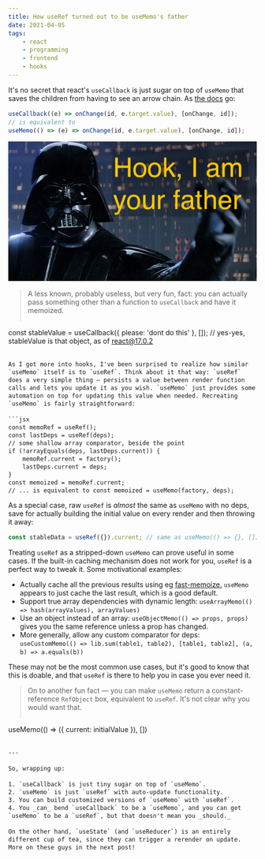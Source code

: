 ```yaml
---
title: How useRef turned out to be useMemo's father
date: 2021-04-05
tags:
    - react
    - programming
    - frontend
    - hooks
---
```



It's no secret that react's `useCallback` is just sugar on top of `useMemo` that saves the children from having to see an arrow chain. As <a href="https://reactjs.org/docs/hooks-reference.html" target="_blank">the docs</a> go:

```jsx
useCallback((e) => onChange(id, e.target.value), [onChange, id]);
// is equivalent to
useMemo(() => (e) => onChange(id, e.target.value), [onChange, id]);
```

![](/images/hook-vader.jpg)

> A less known, probably useless, but very fun, fact: you can actually pass something other than a function to `useCallback` and have it memoized.
>
> ```js
 const stableValue = useCallback({ please: 'dont do this' }, []);
 // yes-yes, stableValue is that object, as of react@17.0.2
```

As I got more into hooks, I've been surprised to realize how similar `useMemo` itself is to `useRef`. Think about it that way: `useRef` does a very simple thing — persists a value between render function calls and lets you update it as you wish. `useMemo` just provides some automation on top for updating this value when needed. Recreating `useMemo` is fairly straightforward:

```jsx
const memoRef = useRef();
const lastDeps = useRef(deps);
// some shallow array comparator, beside the point
if (!arrayEquals(deps, lastDeps.current)) {
    memoRef.current = factory();
    lastDeps.current = deps;
}
const memoized = memoRef.current;
// ... is equivalent to const memoized = useMemo(factory, deps);
```

As a special case, raw `useRef` is _almost_ the same as `useMemo` with no deps, save for actually building the initial value on every render and then throwing it away:

```jsx
const stableData = useRef({}).current; // same as useMemo(() => {}, []);
```

Treating `useRef` as a stripped-down `useMemo` can prove useful in some cases. If the built-in caching mechanism does not work for you, `useRef` is a perfect way to tweak it. Some motivational examples:

- Actually cache all the previous results using eg <a href="https://github.com/caiogondim/fast-memoize.js" target="_blank">fast-memoize.</a> `useMemo` appears to just cache the last result, which is a good default.
- Support true array dependencies with dynamic length: `useArrayMemo(() => hash(arrayValues), arrayValues)`
- Use an object instead of an array: `useObjectMemo(() => props, props)` gives you the same reference unless a prop has changed.
- More generally, allow any custom comparator for deps: `useCustomMemo(() => lib.sum(table1, table2), [table1, table2], (a, b) => a.equals(b))`

These may not be the most common use cases, but it's good to know that this is doable, and that `useRef` is there to help you in case you ever need it.

> On to another fun fact — you can make `useMemo` return a constant-reference `RefObject` box, equivalent to `useRef`. It's not clear why you would want that.
> ```js
useMemo(() => ({ current: initialValue }), [])
```

---

So, wrapping up:

1. `useCallback` is just tiny sugar on top of `useMemo`.
2. `useMemo` is just `useRef` with auto-update functionality.
3. You can build customized versions of `useMemo` with `useRef`.
4. You _can_ bend `useCallback` to be a `useMemo`, and you can get `useMemo` to be a `useRef`, but that doesn't mean you _should._

On the other hand, `useState` (and `useReducer`) is an entirely different cup of tea, since they can trigger a rerender on update. More on these guys in the next post!
